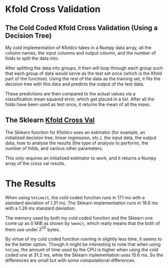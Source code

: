 # Kfold Cross Validation

## The Cold Coded Kfold Cross Validation (Using a Decision Tree)

My cold implementation of Kfoldcv takes in a Numpy data array, all the column names, the input columns and output column, and the number of folds to split the data into.

After splitting the data into groups, it then will loop through each group such that each group of data would serve as the test set once (which is the Kfold part of the function). Using the rest of the data as the training set, it fits the decision tree with this data and predicts the output of the test data.

These predictions are then compared to the actual values via a classification mean squared error, which get placed in a list. After all the folds have been used as test once, it returns the mean of all the mses.

## The Sklearn [Kfold Cross Val](https://scikit-learn.org/stable/modules/generated/sklearn.model_selection.cross_val_score.html)

The Sklearn function for Kfoldcv uses an estimator (for example, an initialized decision tree, linear regression, etc.), the input data, the output data, how to analyse the results (the type of analysis to perform), the number of folds, and various other parameters.

This only requires an initialized estimator to work, and it returns a Numpy array of the cross val results.

# The Results

When using `%%timeit`, the cold coded function runs in 17.1 ms with a standard deviation of 1.31 ms. The Sklearn implementation runs in 18.6 ms with a 1.26 ms standard deviation.

The memory used by both my cold coded function and the Sklearn one come up as 0 MiB as shown by `%memit`, which really means that the both of them use under $2^{20}$ bytes.

By virtue of my cold coded function running in slightly less time, it seems to be the better option. Though it might be interesting to note that when using `%%time`, the amount of time used by the CPU is higher when using the cold coded one at 31.2 ms, while the Sklearn inplementation uses 15.6 ms. So the differences are small but with some computational differences.


<!-- ## The Sklearn [Train Test Split](https://scikit-learn.org/stable/modules/generated/sklearn.model_selection.train_test_split.html)

## The Sklearn [Classification MSE](https://scikit-learn.org/stable/modules/generated/sklearn.metrics.accuracy_score.html)

## The Sklearn [Mean Squared Error](https://scikit-learn.org/stable/modules/generated/sklearn.metrics.mean_squared_error.html) -->